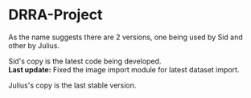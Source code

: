# DRRA-Project

As the name suggests there are 2 versions, one being used by Sid and other by Julius.  

Sid's copy is the latest code being developed.   
**Last update:** Fixed the image import module for latest dataset import.

Julius's copy is the last stable version.
